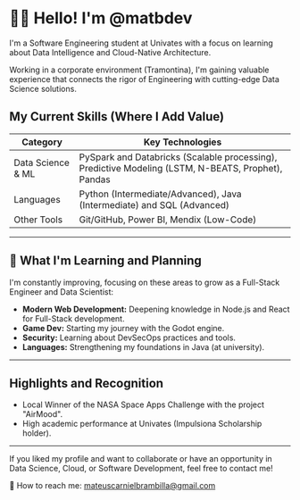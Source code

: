 # 👨‍💻 Hello! I'm @matbdev

I'm a Software Engineering student at Univates with a focus on learning about Data Intelligence and Cloud-Native Architecture.

Working in a corporate environment (Tramontina), I'm gaining valuable experience that connects the rigor of Engineering with cutting-edge Data Science solutions.

## My Current Skills (Where I Add Value)

| Category              | Key Technologies                                                    |
|-----------------------|--------------------------------------------------------------------|
| Data Science & ML     | PySpark and Databricks (Scalable processing), Predictive Modeling (LSTM, N-BEATS, Prophet), Pandas |
| Languages             | Python (Intermediate/Advanced), Java (Intermediate) and SQL (Advanced) |
| Other Tools           | Git/GitHub, Power BI, Mendix (Low-Code) |

---

## 🚀 What I'm Learning and Planning

I'm constantly improving, focusing on these areas to grow as a Full-Stack Engineer and Data Scientist:

- **Modern Web Development:** Deepening knowledge in Node.js and React for Full-Stack development.
- **Game Dev:** Starting my journey with the Godot engine.
- **Security:** Learning about DevSecOps practices and tools.
- **Languages:** Strengthening my foundations in Java (at university).

---

## Highlights and Recognition

- Local Winner of the NASA Space Apps Challenge with the project "AirMood".
- High academic performance at Univates (Impulsiona Scholarship holder).

---

If you liked my profile and want to collaborate or have an opportunity in Data Science, Cloud, or Software Development, feel free to contact me!

📧 How to reach me: mateuscarnielbrambilla@gmail.com
